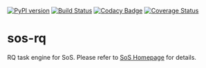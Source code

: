 [![PyPI version](https://badge.fury.io/py/sos-rq.svg)](https://badge.fury.io/py/sos-rq)
[![Build Status](https://travis-ci.org/vatlab/sos-rq.svg?branch=master)](https://travis-ci.org/vatlab/sos-rq)
[![Codacy Badge](https://api.codacy.com/project/badge/Grade/ede0fd641cb14ef2b0ada15891c0bff5)](https://www.codacy.com/app/BoPeng/sos-rq?utm_source=github.com&amp;utm_medium=referral&amp;utm_content=vatlab/sos-rq&amp;utm_campaign=Badge_Grade)
[![Coverage Status](https://coveralls.io/repos/github/vatlab/sos-rq/badge.svg)](https://coveralls.io/github/vatlab/sos-rq)

# sos-rq
RQ task engine for SoS. Please refer to [SoS Homepage](http://vatlab.github.io/SoS/) for details.

